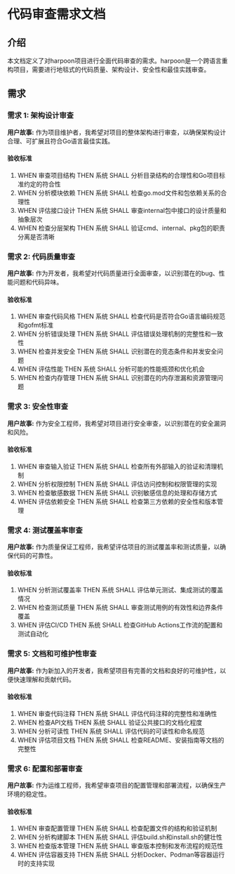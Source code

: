# 代码审查需求文档

## 介绍

本文档定义了对harpoon项目进行全面代码审查的需求。harpoon是一个跨语言重构项目，需要进行地毯式的代码质量、架构设计、安全性和最佳实践审查。

## 需求

### 需求 1: 架构设计审查

**用户故事:** 作为项目维护者，我希望对项目的整体架构进行审查，以确保架构设计合理、可扩展且符合Go语言最佳实践。

#### 验收标准

1. WHEN 审查项目结构 THEN 系统 SHALL 分析目录结构的合理性和Go项目标准约定的符合性
2. WHEN 分析模块依赖 THEN 系统 SHALL 检查go.mod文件和包依赖关系的合理性
3. WHEN 评估接口设计 THEN 系统 SHALL 审查internal包中接口的设计质量和抽象层次
4. WHEN 检查分层架构 THEN 系统 SHALL 验证cmd、internal、pkg包的职责分离是否清晰

### 需求 2: 代码质量审查

**用户故事:** 作为开发者，我希望对代码质量进行全面审查，以识别潜在的bug、性能问题和代码异味。

#### 验收标准

1. WHEN 审查代码风格 THEN 系统 SHALL 检查代码是否符合Go语言编码规范和gofmt标准
2. WHEN 分析错误处理 THEN 系统 SHALL 评估错误处理机制的完整性和一致性
3. WHEN 检查并发安全 THEN 系统 SHALL 识别潜在的竞态条件和并发安全问题
4. WHEN 评估性能 THEN 系统 SHALL 分析可能的性能瓶颈和优化机会
5. WHEN 检查内存管理 THEN 系统 SHALL 识别潜在的内存泄漏和资源管理问题

### 需求 3: 安全性审查

**用户故事:** 作为安全工程师，我希望对项目进行安全审查，以识别潜在的安全漏洞和风险。

#### 验收标准

1. WHEN 审查输入验证 THEN 系统 SHALL 检查所有外部输入的验证和清理机制
2. WHEN 分析权限控制 THEN 系统 SHALL 评估访问控制和权限管理的实现
3. WHEN 检查敏感数据 THEN 系统 SHALL 识别敏感信息的处理和存储方式
4. WHEN 评估依赖安全 THEN 系统 SHALL 检查第三方依赖的安全性和版本管理

### 需求 4: 测试覆盖率审查

**用户故事:** 作为质量保证工程师，我希望评估项目的测试覆盖率和测试质量，以确保代码的可靠性。

#### 验收标准

1. WHEN 分析测试覆盖率 THEN 系统 SHALL 评估单元测试、集成测试的覆盖情况
2. WHEN 检查测试质量 THEN 系统 SHALL 审查测试用例的有效性和边界条件覆盖
3. WHEN 评估CI/CD THEN 系统 SHALL 检查GitHub Actions工作流的配置和测试自动化

### 需求 5: 文档和可维护性审查

**用户故事:** 作为新加入的开发者，我希望项目有完善的文档和良好的可维护性，以便快速理解和贡献代码。

#### 验收标准

1. WHEN 审查代码注释 THEN 系统 SHALL 评估代码注释的完整性和准确性
2. WHEN 检查API文档 THEN 系统 SHALL 验证公共接口的文档化程度
3. WHEN 分析可读性 THEN 系统 SHALL 评估代码的可读性和命名规范
4. WHEN 评估项目文档 THEN 系统 SHALL 检查README、安装指南等文档的完整性

### 需求 6: 配置和部署审查

**用户故事:** 作为运维工程师，我希望审查项目的配置管理和部署流程，以确保生产环境的稳定性。

#### 验收标准

1. WHEN 审查配置管理 THEN 系统 SHALL 检查配置文件的结构和验证机制
2. WHEN 分析构建脚本 THEN 系统 SHALL 评估build.sh和install.sh的健壮性
3. WHEN 检查版本管理 THEN 系统 SHALL 审查版本控制和发布流程的规范性
4. WHEN 评估容器支持 THEN 系统 SHALL 分析Docker、Podman等容器运行时的支持实现